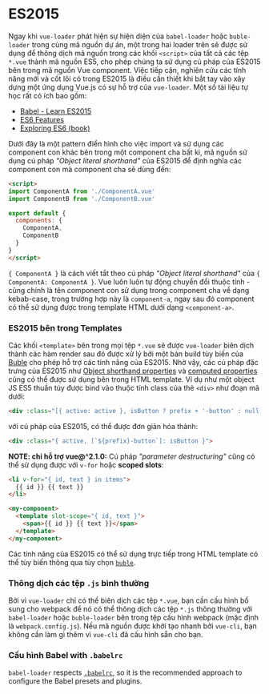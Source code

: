 # ES2015

Ngay khi `vue-loader` phát hiện sự hiện diện của `babel-loader` hoặc `buble-loader` trong cùng mã nguồn dự án, một trong hai loader trên sẽ được sử dụng để thông dịch mã nguồn trong các khối `<script>` của tất cả các tệp `*.vue` thành mã nguồn ES5, cho phép chúng ta sử dụng cú pháp của ES2015 bên trong mã nguồn Vue component. Việc tiếp cận, nghiên cứu các tính năng mới và cốt lõi có trong ES2015 là điều cần thiết khi bắt tay vào xây dựng một ứng dụng Vue.js có sự hỗ trợ của `vue-loader`. Một số tài liệu tự học rất có ích bao gồm:

- [Babel - Learn ES2015](https://babeljs.io/docs/learn-es2015/)
- [ES6 Features](https://github.com/lukehoban/es6features)
- [Exploring ES6 (book)](https://leanpub.com/exploring-es6)

Dưới đây là một pattern điển hình cho việc import và sử dụng các component con khác bên trong một component cha bất kì, mã nguồn sử dụng cú pháp *"Object literal shorthand"* của ES2015 để định nghĩa các component con mà component cha sẽ dùng đến:

``` html
<script>
import ComponentA from './ComponentA.vue'
import ComponentB from './ComponentB.vue'

export default {
  components: {
    ComponentA,
    ComponentB
  }
}
</script>
```

`{ ComponentA }` là cách viết tắt theo cú pháp *"Object literal shorthand"* của `{ ComponentA: ComponentA }`. Vue luôn luôn tự động chuyển đổi thuộc tính - cũng chính là tên component con sử dụng trong component cha về dạng kebab-case, trong trường hợp này là `component-a`, ngay sau đó component có thể sử dụng được trong template HTML dưới dạng `<component-a>`.

### ES2015 bên trong Templates

Các khối `<template>` bên trong mọi tệp `*.vue` sẽ được `vue-loader` biên dịch thành các hàm render sau đó được xử lý bởi một bản build tùy biến của [Buble](https://buble.surge.sh/guide/) cho phép hỗ trợ các tính năng của ES2015. Nhờ vậy, các cú pháp đặc trưng của ES2015 như [Object shorthand properties](https://buble.surge.sh/guide/#object-shorthand-methods-and-properties-transforms-concisemethodproperty-) và [computed properties](https://buble.surge.sh/guide/#computed-properties-transforms-computedproperty-) cũng có thể được sử dụng bên trong HTML template. Ví dụ như một object JS ES5 thuần túy được bind vào thuộc tính class của thẻ `<div>` như đoạn mã dưới:

``` html
<div :class="[{ active: active }, isButton ? prefix + '-button' : null]">
```

với cú pháp của ES2015, có thể được đơn giản hóa thành:

``` html
<div :class="{ active, [`${prefix}-button`]: isButton }">
```

**NOTE: chỉ hỗ trợ vue@^2.1.0:** Cú pháp *"parameter destructuring"* cũng có thể sử dụng được với `v-for` hoặc **scoped slots**:

``` html
<li v-for="{ id, text } in items">
  {{ id }} {{ text }}
</li>
```

``` html
<my-component>
  <template slot-scope="{ id, text }">
    <span>{{ id }} {{ text }}</span>
  </template>
</my-component>
```

Các tính năng của ES2015 có thể sử dụng trực tiếp trong HTML template có thể tùy biến thông qua tùy chọn [`buble`](../options.md#buble).

### Thông dịch các tệp `.js` bình thường

Bởi vì `vue-loader` chỉ có thể biên dịch các tệp `*.vue`, bạn cần cấu hình bổ sung cho webpack để nó có thể thông dịch các tệp `*.js` thông thường với `babel-loader` hoặc `buble-loader` bên trong tệp cấu hình webpack (mặc định là `webpack.config.js`). Nếu mã nguồn được khởi tạo nhanh bởi `vue-cli`, bạn không cần làm gì thêm vì `vue-cli` đã cấu hình sẵn cho bạn.

### Cấu hình Babel with `.babelrc`

`babel-loader` respects [`.babelrc`](https://babeljs.io/docs/usage/babelrc/), so it is the recommended approach to configure the Babel presets and plugins.
